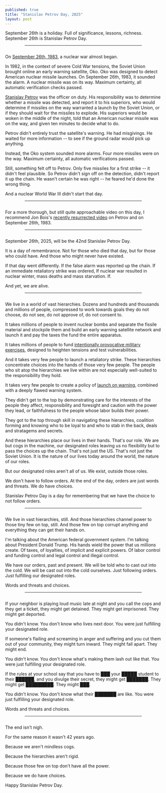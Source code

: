 ```yaml
---
published: true
title: "Stanislav Petrov Day, 2025"
layout: post
---
```


September 26th is a holiday.
Full of significance, lessons, richness.
September 26th is Stanislav Petrov Day.

<div style="height:1em; margin-left:12.5%; margin-right:12.5%"><hr /></div>

On [September 26th, 1983](https://en.wikipedia.org/wiki/1983_Soviet_nuclear_false_alarm_incident), a nuclear war almost began.

In 1982, in the context of severe Cold War tensions,
the Soviet Union brought online an early warning satellite, Oko.
Oko was designed to detect American nuclear missile launches.
On September 26th, 1983, it sounded the alarm.
A nuclear missile was on its way.
Maximum certainty, all automatic verification checks passed.

[Stanislav Petrov](https://en.wikipedia.org/wiki/Stanislav_Petrov)
was the officer on duty.
His responsibility was to determine whether a missile was detected,
and report it to his superiors,
who would determine if missiles on the way warranted a launch by the Soviet Union,
or if they should wait for the missiles to explode.
His superiors would be woken in the middle of the night,
told that an American nuclear missile was on the way,
and given ten minutes to decide what to do.

Petrov didn't entirely trust the satellite's warning.
He had misgivings.
He waited for more information -- to see if the ground radar would pick up anything.

Instead, the Oko system sounded more alarms.
Four more missiles were on the way.
Maximum certainty, all automatic verifications passed.

Still, something felt off to Petrov.
Only five missiles for a first strike -- it didn't feel plausible.
So Petrov didn't sign off on the detection,
didn't report it up the chain.
He wasn't certain he was right -- he feared he'd done the wrong thing.

And a nuclear World War III didn't start that day.

<div style="height:1em; margin-left:12.5%; margin-right:12.5%"><hr /></div>

For a more thorough, but still quite approachable video on this day, I recommend Jon Bois's [recently resurrected video](https://www.youtube.com/watch?v=gU8MCtPoKnM) on Petrov and on September 26th, 1983.

<div style="height:1em; margin-left:12.5%; margin-right:12.5%"><hr /></div>

September 26th, 2025, will be the 42nd Stanislav Petrov Day.

It is a day of remembrance.
Not for those who died that day,
but for those who could have.
And those who might never have existed.

If that day went differently.
If the false alarm was reported up the chain.
If an immediate retaliatory strike was ordered,
If nuclear war resulted in nuclear winter,
mass deaths and mass starvation.
If.

And yet, we are alive.

<div style="height:1em; margin-left:12.5%; margin-right:12.5%"><hr /></div>

We live in a world of vast hierarchies.
Dozens and hundreds and thousands and millions of people,
compressed to work towards goals they do not choose,
do not see,
do not approve of,
do not consent to.

It takes millions of people to invent nuclear bombs
and separate the fissile material
and stockpile them
and build an early warning satellite network
and launch it
and pay the taxes the fund the entire apparatus.

It takes millions of people to fund
[intentionally provocative military exercises](https://en.wikipedia.org/wiki/Able_Archer_83#Psychological_operations),
designed to heighten tensions and test vulnerabilities.

And it takes very few people to launch a retaliatory strike.
These hierarchies concentrate choices into the hands of those very few people.
The people who sit atop the hierarchies we live within
are not especially well-suited to the responsibility they hold.

It takes very few people to create a policy of [launch on warning](https://en.wikipedia.org/wiki/Launch_on_warning),
combined with a deeply flawed warning system.

They didn't get to the top by demonstrating
care for the interests of the people they affect,
responsibility and foresight and caution with the power they lead,
or faithfulness to the people whose labor builds their power.

They got to the top through skill in navigating these hierarchies,
coalition forming and knowing who to be loyal to and who to stab in the back,
deals and stratagems and secrets.

And these hierarchies place our lives in their hands.
That's our role. We are but cogs in the machine,
our designated roles leaving us no flexibility but to pass the choices up the chain.
That's not just the US. That's not just the Soviet Union.
It is the nature of our lives today around the world, the nature of our roles.

But our designated roles aren't all of us.
We exist, outside those roles.

We don't have to follow orders.
At the end of the day, orders are just words and threats.
We do have choices.

Stanislav Petrov Day is a day for remembering that we have the choice to not follow orders.

<div style="height:1em; margin-left:12.5%; margin-right:12.5%"><hr /></div>

We live in vast hierarchies, still. And those hierarchies channel power
to those tiny few on top, still.
And those few on top corrupt anything and everything they can get their hands on.

I'm talking about the American federal government system.
I'm talking about President Donald Trump.
His hands wield the power that us millions create.
Of taxes, of loyalties, of implicit and explicit powers.
Of labor control and funding control and legal control and illegal control.

We have our orders, past and present.
We will be told who to cast out into the cold.
We will be cast out into the cold ourselves.
Just following orders.
Just fulfilling our designated roles.

Words and threats and choices.

<div style="height:1em; margin-left:12.5%; margin-right:12.5%"><hr /></div>

If your neighbor is playing loud music late at night
and you call the cops and they get a ticket,
they might get detained.
They might get imprisoned.
They might get deported.

You didn't know.
You don't know who lives next door.
You were just fulfilling your designated role.

If someone's flailing and screaming in anger and suffering
and you cut them out of your community,
they might turn inward.
They might fall apart.
They might end.

You didn't know.
You don't know what's making them lash out like that.
You were just fulfilling your designated role.

If the rules at your school say that you have to
███
your
█████
student to their
██████,
and you divulge their secret,
they might get ███████.
They might get █████████.
They might ███.

You didn't know.
You don't know what their ███████ are like.
You were just fulfilling your designated role.

Words and threats and choices.

<div style="height:1em; margin-left:12.5%; margin-right:12.5%"><hr /></div>

The end isn't nigh.

For the same reason it wasn't 42 years ago.

Because we aren't mindless cogs.

Because the hierarchies aren't rigid.

Because those few on top don't have all the power.

Because we do have choices.

Happy Stanislav Petrov Day.
